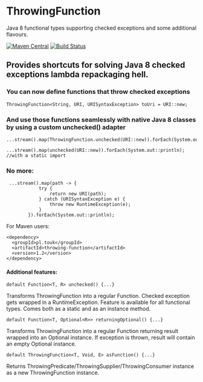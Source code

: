# ThrowingFunction
Java 8 functional types supporting checked exceptions and some additional flavours.

[![Maven Central](https://maven-badges.herokuapp.com/maven-central/pl.touk/throwing-function/badge.svg)](https://maven-badges.herokuapp.com/maven-central/pl.touk/throwing-function)
[![Build Status](https://travis-ci.org/TouK/ThrowingFunction.svg?branch=master)](https://travis-ci.org/TouK/ThrowingFunction)

## Provides shortcuts for solving Java 8 checked exceptions lambda repackaging hell.

### You can now define functions that throw checked exceptions
    ThrowingFunction<String, URI, URISyntaxException> toUri = URI::new;

### And use those functions seamlessly with native Java 8 classes by using a custom unchecked() adapter

    ...stream().map(ThrowingFunction.unchecked(URI::new)).forEach(System.out::println);

    ...stream().map(unchecked(URI::new)).forEach(System.out::println); //with a static import

### No more:

     ...stream().map(path -> {
                try {
                    return new URI(path);
                } catch (URISyntaxException e) {
                    throw new RuntimeException(e);
                }
            }).forEach(System.out::println);


For Maven users:

    <dependency>
      <groupId>pl.touk</groupId>
      <artifactId>throwing-function</artifactId>
      <version>1.2</version>
    </dependency>


#### Additional features:

    default Function<T, R> unchecked() {...}
Transforms ThrowingFunction into a regular Function. Checked exception gets wrapped in a RuntimeException. 
Feature is available for all functional types. Comes both as a static and as an instance method.

    default Function<T, Optional<R>> returningOptional() {...}
Transforms ThrowingFunction into a regular Function returning result wrapped into an Optional instance. If exception 
is thrown, result will contain an empty Optional instance.

    default ThrowingFunction<T, Void, E> asFunction() {...}
Returns ThrowingPredicate/ThrowingSupplier/ThrowingConsumer instance as a new ThrowingFunction instance.
    

